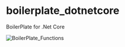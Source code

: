 # boilerplate_dotnetcore
BoilerPlate for .Net Core

![BoilerPlate_Functions](https://user-images.githubusercontent.com/74646570/147921029-29d65f63-4478-4004-b314-495ab46c6d15.png)
